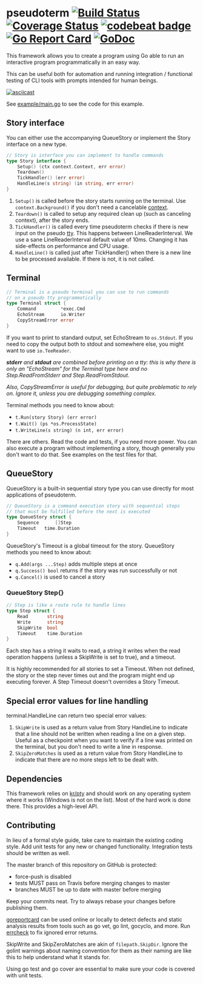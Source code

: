 # pseudoterm [![Build Status](http://img.shields.io/travis/henvic/pseudoterm/master.svg?style=flat)](https://travis-ci.org/henvic/pseudoterm) [![Coverage Status](https://coveralls.io/repos/henvic/pseudoterm/badge.svg)](https://coveralls.io/r/henvic/pseudoterm) [![codebeat badge](https://codebeat.co/badges/9f970e36-d039-434a-b0db-3c9471fab567)](https://codebeat.co/projects/github-com-henvic-pseudoterm) [![Go Report Card](https://goreportcard.com/badge/github.com/henvic/pseudoterm)](https://goreportcard.com/report/github.com/henvic/pseudoterm) [![GoDoc](https://godoc.org/github.com/henvic/pseudoterm?status.svg)](https://godoc.org/github.com/henvic/pseudoterm)

This framework allows you to create a program using Go able to run an interactive program programmatically in an easy way.

This can be useful both for automation and running integration / functional testing of CLI tools with prompts intended for human beings.

[![asciicast](https://asciinema.org/a/02xhla8u9nvifz6x6q728ymv5.png)](https://asciinema.org/a/02xhla8u9nvifz6x6q728ymv5)

See [example/main.go](https://github.com/henvic/pseudoterm/blob/master/example/main.go) to see the code for this example.

## Story interface

You can either use the accompanying QueueStory or implement the Story interface on a new type.

```go
// Story is interface you can implement to handle commands
type Story interface {
	Setup() (ctx context.Context, err error)
	Teardown()
	TickHandler() (err error)
	HandleLine(s string) (in string, err error)
}
```

1. `Setup()` is called before the story starts running on the terminal. Use `context.Background()` if you don't need a cancelable [context](https://blog.golang.org/context).
2. `Teardown()` is called to setup any required clean up (such as canceling context), after the story ends.
3. `TickHandler()` is called every time pseudoterm checks if there is new input on the pseudo [tty](https://en.wikipedia.org/wiki/TTY). This happens between LineReaderInterval. We use a sane LineReaderInterval default value of 10ms. Changing it has side-effects on performance and CPU usage.
4. `HandleLine()` is called just after TickHandler() when there is a new line to be processed available. If there is not, it is not called.

## Terminal

```go
// Terminal is a pseudo terminal you can use to run commands
// on a pseudo tty programmatically
type Terminal struct {
	Command         *exec.Cmd
	EchoStream      io.Writer
	CopyStreamError error
}
```

If you want to print to standard output, set EchoStream to `os.Stdout`. If you need to copy the output both to stdout and somewhere else, you might want to use `io.TeeReader`.

***stderr** and **stdout** are combined before printing on a tty: this is why there is only an "EchoStream" for the Terminal type here and no Step.ReadFromStderr and Step.ReadFromStdout.*

*Also, CopyStreamError is useful for debugging, but quite problematic to rely on. Ignore it, unless you are debugging something complex.*

Terminal methods you need to know about:

* `t.Run(story Story) (err error)`
* `t.Wait() (ps *os.ProcessState)`
* `t.WriteLine(s string) (n int, err error)`

There are others. Read the code and tests, if you need more power. You can also execute a program without implementing a story, though generally you don't want to do that. See examples on the test files for that.

## QueueStory
QueueStory is a built-in sequential story type you can use directly for most applications of pseudoterm.

```go
// QueueStory is a command execution story with sequential steps 
// that must be fulfilled before the next is executed
type QueueStory struct {
	Sequence      []Step
	Timeout   time.Duration
}
```

QueueStory's Timeout is a global timeout for the story.
QueueStory methods you need to know about:

* `q.Add(args ...Step)` adds multiple steps at once
* `q.Success() bool` returns if the story was run successfully or not
* `q.Cancel()` is used to cancel a story


### QueueStory Step{}

```go
// Step is like a route rule to handle lines
type Step struct {
	Read       string
	Write      string
	SkipWrite  bool
	Timeout    time.Duration
}
```

Each step has a string it waits to read, a string it writes when the read operation happens (unless a SkipWrite is set to true), and a timeout.

It is highly recommended for all stories to set a Timeout. When not defined, the story or the step never times out and the program might end up executing forever. A Step Timeout doesn't overrides a Story Timeout.

## Special error values for line handling
terminal.HandleLine can return two special error values:

1. `SkipWrite` is used as a return value from Story HandleLine to indicate that a line should not be written when reading a line on a given step. Useful as a checkpoint when you want to verify if a line was printed on the terminal, but you don't need to write a line in response.
2. `SkipZeroMatches` is used as a return value from Story HandleLine to indicate that there are no more steps left to be dealt with.

## Dependencies
This framework relies on [kr/pty](https://github.com/kr/pty) and should work on any operating system where it works (Windows is not on the list). Most of the hard work is done there. This provides a high-level API.

## Contributing
In lieu of a formal style guide, take care to maintain the existing coding style. Add unit tests for any new or changed functionality. Integration tests should be written as well.

The master branch of this repository on GitHub is protected:
* force-push is disabled
* tests MUST pass on Travis before merging changes to master
* branches MUST be up to date with master before merging

Keep your commits neat. Try to always rebase your changes before publishing them.

[goreportcard](https://goreportcard.com/report/github.com/henvic/pseudoterm) can be used online or locally to detect defects and static analysis results from tools such as go vet, go lint, gocyclo, and more. Run [errcheck](https://github.com/kisielk/errcheck) to fix ignored error returns.

SkipWrite and SkipZeroMatches are akin of `filepath.SkipDir`. Ignore the golint warnings about naming convention for them as their naming are like this to help understand what it stands for.

Using go test and go cover are essential to make sure your code is covered with unit tests.
